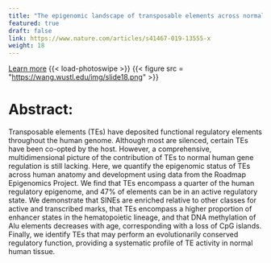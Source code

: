 ```yaml
---
title: "The epigenomic landscape of transposable elements across normal human development and anatomy"
featured: true
draft: false
link: https://www.nature.com/articles/s41467-019-13555-x
weight: 18
---
```


[Learn more](https://www.nature.com/articles/s41467-019-13555-x)
{{< load-photoswipe >}}
{{< figure src = "https://wang.wustl.edu/img/slide18.png" >}}

# Abstract:
Transposable elements (TEs) have deposited functional regulatory elements throughout the human genome. Although most are silenced, certain TEs have been co-opted by the host. However, a comprehensive, multidimensional picture of the contribution of TEs to normal human gene regulation is still lacking. Here, we quantify the epigenomic status of TEs across human anatomy and development using data from the Roadmap Epigenomics Project. We find that TEs encompass a quarter of the human regulatory epigenome, and 47% of elements can be in an active regulatory state. We demonstrate that SINEs are enriched relative to other classes for active and transcribed marks, that TEs encompass a higher proportion of enhancer states in the hematopoietic lineage, and that DNA methylation of Alu elements decreases with age, corresponding with a loss of CpG islands. Finally, we identify TEs that may perform an evolutionarily conserved regulatory function, providing a systematic profile of TE activity in normal human tissue.